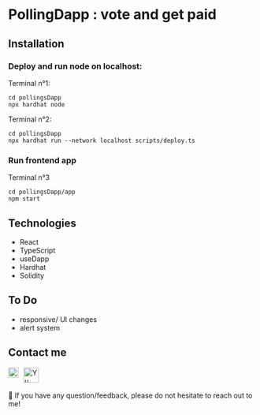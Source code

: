 # PollingDapp : vote and get paid

## Installation

### Deploy and run node on localhost:

Terminal n°1:

```shell
cd pollingsDapp
npx hardhat node
```

Terminal n°2:

```shell
cd pollingsDapp
npx hardhat run --network localhost scripts/deploy.ts
```

### Run frontend app

Terminal n°3

```shell
cd pollingsDapp/app
npm start
```

## Technologies

- React
- TypeScript
- useDapp
- Hardhat
- Solidity

## To Do

- responsive/ UI changes
- alert system

## Contact me

<a href="https://www.linkedin.com/in/matteo-brandolino/"><img align="left" src="https://raw.githubusercontent.com/yushi1007/yushi1007/main/images/linkedin.svg" alt="Matteo Brandolino | LinkedIn" width="21px" style='margin-right:10px'/></a>
<a href="https://twitter.com/matteo_brando"><img align="left" src="http://i.imgur.com/tXSoThF.png" alt="Yu Shi | Tw
itter" width="31px" style='margin-bottom:15px'/></a>

</br>
</br>

💬 If you have any question/feedback, please do not hesitate to reach out to me!
